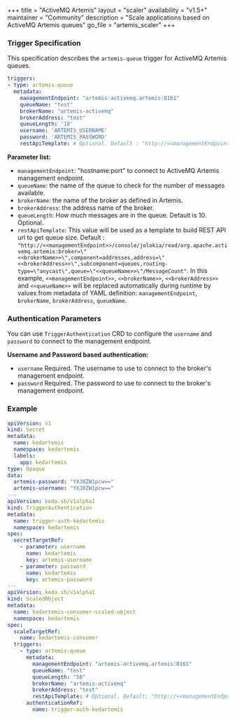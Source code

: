 +++
title = "ActiveMQ Artemis"
layout = "scaler"
availability = "v1.5+"
maintainer = "Community"
description = "Scale applications based on ActiveMQ Artemis queues"
go_file = "artemis_scaler"
+++

### Trigger Specification

This specification describes the `artemis-queue` trigger for ActiveMQ Artemis queues.

```yaml
triggers:
- type: artemis-queue
  metadata:
    managementEndpoint: "artemis-activemq.artemis:8161" 
    queueName: "test"
    brokerName: "artemis-activemq"
    brokerAddress: "test"
    queueLength: '10' 
    username: 'ARTEMIS_USERNAME'
    password: 'ARTEMIS_PASSWORD'
    restApiTemplate: # Optional. Default : "http://<<managementEndpoint>>/console/jolokia/read/org.apache.activemq.artemis:broker=\"<<brokerName>>\",component=addresses,address=\"<<brokerAddress>>\",subcomponent=queues,routing-type=\"anycast\",queue=\"<<queueName>>\"/MessageCount"
```

**Parameter list:**

- `managementEndpoint`: "hostname:port" to connect to ActiveMQ Artemis management endpoint.
- `queueName`: the name of the queue to check for the number of messages available.
- `brokerName`: the name of the broker as defined in Artemis.
- `brokerAddress`: the address name of the broker.
- `queueLength`: How much messages are in the queue. Default is 10. Optional.
- `restApiTemplate`: This value will be used as a template to build REST API url to get queue size. Default : `"http://<<managementEndpoint>>/console/jolokia/read/org.apache.activemq.artemis:broker=\"<<brokerName>>\",component=addresses,address=\"<<brokerAddress>>\",subcomponent=queues,routing-type=\"anycast\",queue=\"<<queueName>>\"/MessageCount"`. In this example, `<<managementEndpoint>>`, `<<brokerName>>`, `<<brokerAddress>>` and `<<queueName>>` will be replaced automatically during runtime by values from metadata of YAML definition: `managementEndpoint`, `brokerName`, `brokerAddress`, `queueName`.
  
### Authentication Parameters

 You can use `TriggerAuthentication` CRD to configure the `username` and `password` to connect to the management endpoint.

**Username and Password based authentication:**

- `username` Required. The username to use to connect to the broker's management endpoint.
- `password` Required. The password to use to connect to the broker's management endpoint.

### Example

```yaml
apiVersion: v1
kind: Secret
metadata:
  name: kedartemis
  namespace: kedartemis
  labels:
    app: kedartemis
type: Opaque
data:
  artemis-password: "YXJ0ZW1pcw=="
  artemis-username: "YXJ0ZW1pcw=="
---
apiVersion: keda.sh/v1alpha1
kind: TriggerAuthentication
metadata:
  name: trigger-auth-kedartemis
  namespace: kedartemis
spec:
  secretTargetRef:
    - parameter: username
      name: kedartemis
      key: artemis-username
    - parameter: password
      name: kedartemis
      key: artemis-password
---
apiVersion: keda.sh/v1alpha1
kind: ScaledObject
metadata:
  name: kedartemis-consumer-scaled-object
  namespace: kedartemis
spec:
  scaleTargetRef:
    name: kedartemis-consumer
  triggers:
    - type: artemis-queue
      metadata:
        managementEndpoint: "artemis-activemq.artemis:8161"
        queueName: "test"
        queueLength: "50"
        brokerName: "artemis-activemq"
        brokerAddress: "test"
        restApiTemplate: # Optional. Default: "http://<<managementEndpoint>>/console/jolokia/read/org.apache.activemq.artemis:broker=\"<<brokerName>>\",component=addresses,address=\"<<brokerAddress>>\",subcomponent=queues,routing-type=\"anycast\",queue=\"<<queueName>>\"/MessageCount"
      authenticationRef:
        name: trigger-auth-kedartemis
```